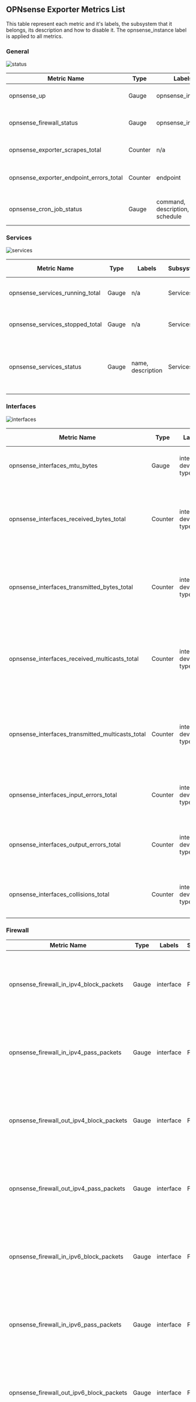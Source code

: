 ## OPNsense Exporter Metrics List

This table represent each metric and it's labels, the subsystem that it belongs, its description and how to disable it. The opnsense_instance label is applied to all metrics.

### General 

![status](assets/status.png)

| Metric Name | Type | Labels | Subsystem | Description | Disable Flag |
| --- | --- | --- | --- | --- | --- |
opnsense_up | Gauge | opnsense_instance | n/a | The current status of OPNsense (1 = up, 0 = down) | n/a |
opnsense_firewall_status | Gauge | opnsense_instance | n/a | Status of the firewall reported by `api/core/system/status` ( 1 = ok, 0 = errors) | n/a |
opnsense_exporter_scrapes_total | Counter | n/a | n/a | Total number of scrapes by the OPNsense exporter | n/a |
opnsense_exporter_endpoint_errors_total | Counter | endpoint | n/a | Total number of errors by endpoint returned by the OPNsense API during data fetching | n/a |
opnsense_cron_job_status | Gauge | command, description, origin, schedule | Cron Table | Cron job status by name and description (1 = enabled, 0 = disabled) | --exporter.disable-cron-table |

### Services 

![services](assets/services.png)

| Metric Name | Type | Labels | Subsystem | Description | Disable Flag |
| --- | --- | --- | --- | --- | --- |
opnsense_services_running_total | Gauge | n/a | Services | Total number of running services | n/a |
opnsense_services_stopped_total | Gauge | n/a | Services | Total number of stopped services | n/a |
opnsense_services_status | Gauge | name, description | Services | Service status by name and description (1 = running, 0 = stopped) | n/a |

### Interfaces

![interfaces](assets/interfaces.png)

| Metric Name | Type | Labels | Subsystem | Description | Disable Flag |
| --- | --- | --- | --- | --- | --- |
opnsense_interfaces_mtu_bytes | Gauge | interface, device, type | Interfaces | MTU of the interface by interface name and device | n/a |
opnsense_interfaces_received_bytes_total | Counter | interface, device, type | Interfaces | Total number of received bytes on this interface by interface name and device | n/a |
opnsense_interfaces_transmitted_bytes_total | Counter | interface, device, type | Interfaces | Total number of transmitted bytes on this interface by interface name and device | n/a |
opnsense_interfaces_received_multicasts_total | Counter | interface, device, type | Interfaces | Total number of received multicast packets on this interface by interface name and device | n/a |
opnsense_interfaces_transmitted_multicasts_total | Counter | interface, device, type | Interfaces | Total number of transmitted multicast packets on this interface by interface name and device | n/a |
opnsense_interfaces_input_errors_total | Counter | interface, device, type | Interfaces | Input errors on this interface by interface name and device | n/a |
opnsense_interfaces_output_errors_total | Counter | interface, device, type | Interfaces | Output errors on this interface by interface name and device | n/a |
opnsense_interfaces_collisions_total | Counter | interface, device, type | Interfaces | Collisions on this interface by interface name and device | n/a |

### Firewall

| Metric Name | Type | Labels | Subsystem | Description | Disable Flag |
| --- | --- | --- | --- | --- | --- |
opnsense_firewall_in_ipv4_block_packets | Gauge | interface | Firewall | The number of IPv4 incoming packets that were blocked by the firewall by interface | --exporter.disable-firewall |
opnsense_firewall_in_ipv4_pass_packets | Gauge | interface | Firewall | The number of IPv4 incoming packets that were passed by the firewall by interface | --exporter.disable-firewall |
opnsense_firewall_out_ipv4_block_packets | Gauge | interface | Firewall | The number of IPv4 outgoing packets that were blocked by the firewall by interface | --exporter.disable-firewall |
opnsense_firewall_out_ipv4_pass_packets | Gauge | interface | Firewall | The number of IPv4 outgoing packets that were passed by the firewall by interface | --exporter.disable-firewall |
opnsense_firewall_in_ipv6_block_packets | Gauge | interface | Firewall | The number of IPv6 incoming packets that were blocked by the firewall by interface | --exporter.disable-firewall |
opnsense_firewall_in_ipv6_pass_packets | Gauge | interface | Firewall | The number of IPv6 incoming packets that were passed by the firewall by interface | --exporter.disable-firewall |
opnsense_firewall_out_ipv6_block_packets | Gauge | interface | Firewall | The number of IPv6 outgoing packets that were blocked by the firewall by interface | --exporter.disable-firewall |
opnsense_firewall_out_ipv6_pass_packets | Gauge | interface | Firewall | The number of IPv6 outgoing packets that were passed by the firewall by interface | --exporter.disable-firewall |

### Firmware

![firmware](assets/firmware.png)

| Metric Name | Type | Labels | Subsystem | Description | Disable Flag |
| --- | --- | --- | --- | --- | --- |
opnsense_firmware_last_check | Gauge | last_check | firmware | Last upgrade check for OPNsense | --exporter.disable-firmware |
opnsense_firmware_needs_reboot | Gauge | needs_reboot | Firmware | Wether the OPNsense has a pending reboot | --exporter.disable-firmware |
opnsense_firmware_new_packages | Gauge | new_packages | Firmware | Amount of packages that will be newly installed during upgrade | --exporter.disable-firmware |
opnsense_firmware_os_version | Gauge | os_version | Firmware | OS Version of OPNsense | --exporter.disable-firmware |
opnsense_firmware_product_abi | Gauge | product_api | Firmware | Product ABI of OPNsense | --exporter.disable-firmware |
opnsense_firmware_product_id | Gauge | product_id | Firmware | Product ID (community or business) of OPNsense | --exporter.disable-firmware |
opnsense_firmware_product_version | Gauge | product_version | Firmware | Product version of OPNsense | --exporter.disable-firmware |
opnsense_firmware_upgrade_needs_reboot | Gauge | upgrade_needs_reboot | Firmware | Wether the upgrade will involve a reboot | --exporter.disable-firmware |
opnsense_firmware_upgrade_packages | Gauge | upgrade_packages | Firmware | Amount of packages that will be upgraded during upgrade | --exporter.disable-firmware |

### ARP

![arp](assets/arp.png)

| Metric Name | Type | Labels | Subsystem | Description | Disable Flag |
| --- | --- | --- | --- | --- | --- |
opnsense_arp_table_entries | Gauge | expired, hostname, interface_description, ip, mac, permanent, type | ARP Table | Arp entries by ip, mac, hostname, interface description, type, expired and permanent | --exporter.disable-arp-table |
opnsense_protocol_arp_sent_requests_total | Counter | n/a | Protocol Statistics | Total Number of sent ARP requests  | n/a |
opnsense_protocol_arp_received_requests_total | Counter | n/a | Protocol Statistics | Total Number of received ARP requests  | n/a |

### Gateways

![gateways](assets/gateways.png)

| Metric Name | Type | Labels | Subsystem | Description | Disable Flag |
| --- | --- | --- | --- | --- | --- |
opnsense_gateways_info | Gauge | name, description, device, protocol, enabled, weight, interface, upstream | Gateways | Configuration details of the gateway | n/a |
opnsense_gateways_monitor_info | Gauge | name, enabled, no_route, address | Gateways | Configuration details of the gateway monitoring | n/a |
opnsense_gateways_status | Gauge | address, name | Gateways | Status of the gateway by name and address (1 = up, 0 = down, 2 = unknown, 3 = pending) | n/a |
opnsense_gateways_loss_percentage | Gauge | address, name | Gateways | The current gateway loss percentage by name and address | n/a |
opnsense_gateways_rtt_milliseconds | Gauge | address, name | Gateways | RTT is the average (mean) of the round trip time in milliseconds by name and address | n/a |
opnsense_gateways_rttd_milliseconds | Gauge | address, name | Gateways | RTTd is the standard deviation of the round trip time in milliseconds by name and address | n/a |
opnsense_gateways_rtt_low_milliseconds | Gauge | address, name | Gateways | Lower threshold for the round trip time in milliseconds by name and address | n/a |
opnsense_gateways_rtt_high_milliseconds | Gauge | address, name | Gateways | Upper threshold for the round trip time in milliseconds by name and address | n/a |
opnsense_gateways_loss_low_percentage | Gauge | address, name | Gateways | Lower threshold for the packet loss ratio by name and address | n/a |
opnsense_gateways_loss_high_percentage | Gauge | address, name | Gateways | Upper threshold for the packet loss ratio by name and address | n/a |
opnsense_gateways_probe_interval_seconds | Gauge | address, name | Gateways | Monitoring probe interval duration by name and address | n/a |
opnsense_gateways_probe_period_seconds | Gauge | address, name | Gateways | Monitoring probe period over which results are averaged by name and address | n/a |
opnsense_gateways_probe_timeout_seconds | Gauge | address, name | Gateways | Monitoring probe timeout by name and address | n/a |

### Protocol Statistics

| Metric Name | Type | Labels | Subsystem | Description | Disable Flag |
| --- | --- | --- | --- | --- | --- |
opnsense_protocol_tcp_sent_packets_total | Counter | n/a | Protocol Statistics | Total Number of sent TCP packets  | n/a |
opnsense_protocol_tcp_received_packets_total | Counter | n/a | Protocol Statistics | Total Number of received TCP packets | n/a |
opnsense_protocol_tcp_connection_count_by_state | Gauge | state | Protocol Statistics | Number of TCP connections by state | n/a |
opnsense_protocol_udp_delivered_packets_total | Counter | n/a | Protocol Statistics | Total Number of delivered UDP packets | n/a |
opnsense_protocol_udp_output_packets_total | Counter | n/a | Protocol Statistics | Total Number of output UDP packets  | n/a |
opnsense_protocol_udp_received_datagrams_total | Counter | n/a | Protocol Statistics | Total Number of received UDP Datagrams | n/a |
opnsense_protocol_udp_dropped_by_reason_total | CounterVector | reason | Protocol Statistics | Total Number of dropped UDP packets by reason | n/a |
opnsense_protocol_icmp_calls_total | Counter | n/a | Protocol Statistics | Total Number of ICMP calls | n/a |
opnsense_protocol_icmp_sent_packets_total | Counter | n/a | Protocol Statistics | Total Number of sent ICMP packets | n/a |
opnsense_protocol_icmp_dropped_by_reason_total | CounterVector | reason | Protocol Statistics | Total Number of dropped ICMP packets by reason | n/a |

### Unbound DNS

| Metric Name | Type | Labels | Subsystem | Description | Disable Flag |
| --- | --- | --- | --- | --- | --- |
opnsense_unbound_dns_uptime_seconds | Gauge | n/a | Unbound | Uptime of the unbound DNS service in seconds | --exporter.disable-unbound |

### Wireguard 

| Metric Name | Type | Labels | Subsystem | Description | Disable Flag |
| --- | --- | --- | --- | --- | --- |
opnsense_wireguard_interfaces_status | Gauge | name, description, public_key | Wireguard | Wireguard interfaces status by name, description and public key (1 = up, 0 = down) | --exporter.disable-wireguard  |
opnsense_wireguard_peer_received_bytes_total | Counter | device, device_type, device_name, peer_name | Wireguard | Bytes received by this wireguard peer | --exporter.disable-wireguard  |
opnsense_wireguard_peer_transmitted_bytes_total | Counter | device, device_type, device_name, peer_name | Wireguard | Bytes transmitted by this wireguard peer | --exporter.disable-wireguard  |
opnsense_wireguard_peer_last_handshake_seconds | Gauge | device, device_type, device_name, peer_name | Wireguard | Last handshake time in seconds by this wireguard peer | --exporter.disable-wireguard  |

### OpenVPN

| Metric Name | Type | Labels | Subsystem | Description | Disable Flag |
| --- | --- | --- | --- | --- | --- |
opnsense_openvpn_instances | Gauge | description, device_type, role, uuid | OpenVPN | OpenVPN instances (1 = enabled, 0 = disabled) by role (server, client) | --exporter.disable-openvpn |
